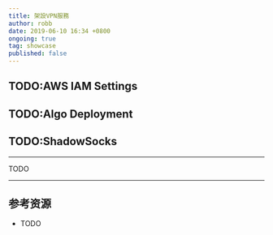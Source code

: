 ```yaml
---
title: 架設VPN服務
author: robb
date: 2019-06-10 16:34 +0800
ongoing: true
tag: showcase
published: false
---
```

## TODO:AWS IAM Settings
## TODO:Algo Deployment
## TODO:ShadowSocks

---
TODO

---
## 参考资源
* TODO

[1]: https://antmedia.io/
